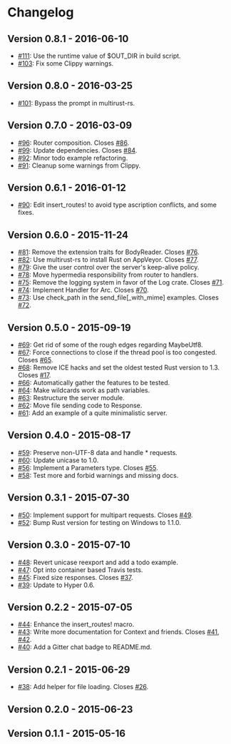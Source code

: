 # Changelog

## Version 0.8.1 - 2016-06-10

 * [#111][111]: Use the runtime value of $OUT_DIR in build script.
 * [#103][103]: Fix some Clippy warnings.

## Version 0.8.0 - 2016-03-25

 * [#101][101]: Bypass the prompt in multirust-rs.

## Version 0.7.0 - 2016-03-09

 * [#96][96]: Router composition. Closes [#86][86].
 * [#99][99]: Update dependencies. Closes [#84][84].
 * [#92][92]: Minor todo example refactoring.
 * [#91][91]: Cleanup some warnings from Clippy.

## Version 0.6.1 - 2016-01-12

 * [#90][90]: Edit insert_routes! to avoid type ascription conflicts, and some fixes.

## Version 0.6.0 - 2015-11-24

 * [#81][81]: Remove the extension traits for BodyReader. Closes [#76][76].
 * [#82][82]: Use multirust-rs to install Rust on AppVeyor. Closes [#77][77].
 * [#79][79]: Give the user control over the server's keep-alive policy.
 * [#78][78]: Move hypermedia responsibility from router to handlers.
 * [#75][75]: Remove the logging system in favor of the Log crate. Closes [#71][71].
 * [#74][74]: Implement Handler for Arc. Closes [#70][70].
 * [#73][73]: Use check_path in the send_file[_with_mime] examples. Closes [#72][72].

## Version 0.5.0 - 2015-09-19

 * [#69][69]: Get rid of some of the rough edges regarding MaybeUtf8.
 * [#67][67]: Force connections to close if the thread pool is too congested. Closes [#65][65].
 * [#68][68]: Remove ICE hacks and set the oldest tested Rust version to 1.3. Closes [#17][17].
 * [#66][66]: Automatically gather the features to be tested.
 * [#64][64]: Make wildcards work as path variables.
 * [#63][63]: Restructure the server module.
 * [#62][62]: Move file sending code to Response.
 * [#61][61]: Add an example of a quite minimalistic server.

## Version 0.4.0 - 2015-08-17

 * [#59][59]: Preserve non-UTF-8 data and handle * requests.
 * [#60][60]: Update unicase to 1.0.
 * [#56][56]: Implement a Parameters type. Closes [#55][55].
 * [#58][58]: Test more and forbid warnings and missing docs.

## Version 0.3.1 - 2015-07-30

 * [#50][50]: Implement support for multipart requests. Closes [#49][49].
 * [#52][52]: Bump Rust version for testing on Windows to 1.1.0.

## Version 0.3.0 - 2015-07-10

 * [#48][48]: Revert unicase reexport and add a todo example.
 * [#47][47]: Opt into container based Travis tests.
 * [#45][45]: Fixed size responses. Closes [#37][37].
 * [#39][39]: Update to Hyper 0.6.

## Version 0.2.2 - 2015-07-05

 * [#44][44]: Enhance the insert_routes! macro.
 * [#43][43]: Write more documentation for Context and friends. Closes [#41][41], [#42][42].
 * [#40][40]: Add a Gitter chat badge to README.md.

## Version 0.2.1 - 2015-06-29

 * [#38][38]: Add helper for file loading. Closes [#26][26].

## Version 0.2.0 - 2015-06-23


## Version 0.1.1 - 2015-05-16

[111]: https://github.com/Ogeon/rustful/pull/111
[103]: https://github.com/Ogeon/rustful/pull/103
[101]: https://github.com/Ogeon/rustful/pull/101
[96]: https://github.com/Ogeon/rustful/pull/96
[99]: https://github.com/Ogeon/rustful/pull/99
[92]: https://github.com/Ogeon/rustful/pull/92
[91]: https://github.com/Ogeon/rustful/pull/91
[90]: https://github.com/Ogeon/rustful/pull/90
[81]: https://github.com/Ogeon/rustful/pull/81
[82]: https://github.com/Ogeon/rustful/pull/82
[79]: https://github.com/Ogeon/rustful/pull/79
[78]: https://github.com/Ogeon/rustful/pull/78
[75]: https://github.com/Ogeon/rustful/pull/75
[74]: https://github.com/Ogeon/rustful/pull/74
[73]: https://github.com/Ogeon/rustful/pull/73
[69]: https://github.com/Ogeon/rustful/pull/69
[67]: https://github.com/Ogeon/rustful/pull/67
[68]: https://github.com/Ogeon/rustful/pull/68
[66]: https://github.com/Ogeon/rustful/pull/66
[64]: https://github.com/Ogeon/rustful/pull/64
[63]: https://github.com/Ogeon/rustful/pull/63
[62]: https://github.com/Ogeon/rustful/pull/62
[61]: https://github.com/Ogeon/rustful/pull/61
[59]: https://github.com/Ogeon/rustful/pull/59
[60]: https://github.com/Ogeon/rustful/pull/60
[56]: https://github.com/Ogeon/rustful/pull/56
[58]: https://github.com/Ogeon/rustful/pull/58
[50]: https://github.com/Ogeon/rustful/pull/50
[52]: https://github.com/Ogeon/rustful/pull/52
[48]: https://github.com/Ogeon/rustful/pull/48
[47]: https://github.com/Ogeon/rustful/pull/47
[45]: https://github.com/Ogeon/rustful/pull/45
[39]: https://github.com/Ogeon/rustful/pull/39
[44]: https://github.com/Ogeon/rustful/pull/44
[43]: https://github.com/Ogeon/rustful/pull/43
[40]: https://github.com/Ogeon/rustful/pull/40
[38]: https://github.com/Ogeon/rustful/pull/38
[86]: https://github.com/Ogeon/rustful/issues/86
[84]: https://github.com/Ogeon/rustful/issues/84
[76]: https://github.com/Ogeon/rustful/issues/76
[77]: https://github.com/Ogeon/rustful/issues/77
[71]: https://github.com/Ogeon/rustful/issues/71
[70]: https://github.com/Ogeon/rustful/issues/70
[72]: https://github.com/Ogeon/rustful/issues/72
[65]: https://github.com/Ogeon/rustful/issues/65
[17]: https://github.com/Ogeon/rustful/issues/17
[55]: https://github.com/Ogeon/rustful/issues/55
[49]: https://github.com/Ogeon/rustful/issues/49
[37]: https://github.com/Ogeon/rustful/issues/37
[41]: https://github.com/Ogeon/rustful/issues/41
[42]: https://github.com/Ogeon/rustful/issues/42
[26]: https://github.com/Ogeon/rustful/issues/26
